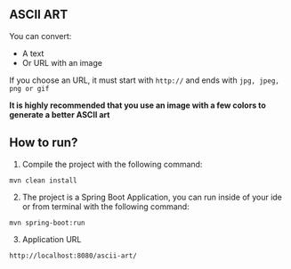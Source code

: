 ASCII ART
---
You can convert:
* A text
* Or URL with an image

If you choose an URL, it must start with ```http://``` and ends with ```jpg, jpeg, png or gif```

**It is highly recommended that you use an image with a few colors to generate a better ASCII art**

How to run?
---

1. Compile the project with the following command:
```
mvn clean install
```
2. The project is a Spring Boot Application, you can run inside of your ide or
 from terminal with the following command: 
 ```
 mvn spring-boot:run
 ```
3. Application URL
```
http://localhost:8080/ascii-art/
```